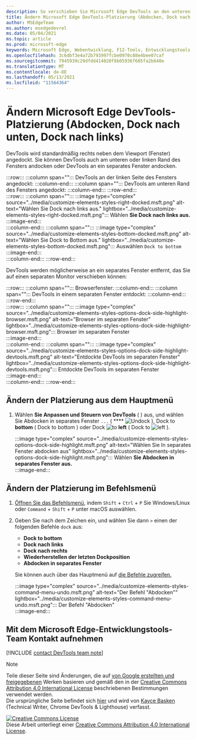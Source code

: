 ```yaml
---
description: So verschieben Sie Microsoft Edge DevTools an den unteren oder linken Rand Des Viewports oder in ein separates Fenster.
title: Ändern Microsoft Edge DevTools-Platzierung (Abdocken, Dock nach unten, Dock nach links)
author: MSEdgeTeam
ms.author: msedgedevrel
ms.date: 05/04/2021
ms.topic: article
ms.prod: microsoft-edge
keywords: Microsoft Edge, Webentwicklung, F12-Tools, Entwicklungstools
ms.openlocfilehash: 3c6dbf3e4a72b793997fcbe0970c88e4bee07caf
ms.sourcegitcommit: 7945939c29dfdd414020f8b05936f605fa2b640e
ms.translationtype: MT
ms.contentlocale: de-DE
ms.lasthandoff: 05/13/2021
ms.locfileid: "11564364"
---
```

<!-- Copyright Kayce Basques 

   Licensed under the Apache License, Version 2.0 (the "License");
   you may not use this file except in compliance with the License.
   You may obtain a copy of the License at

       https://www.apache.org/licenses/LICENSE-2.0

   Unless required by applicable law or agreed to in writing, software
   distributed under the License is distributed on an "AS IS" BASIS,
   WITHOUT WARRANTIES OR CONDITIONS OF ANY KIND, either express or implied.
   See the License for the specific language governing permissions and
   limitations under the License.  -->
# <a name="change-microsoft-edge-devtools-placement-undock-dock-to-bottom-dock-to-left"></a>Ändern Microsoft Edge DevTools-Platzierung (Abdocken, Dock nach unten, Dock nach links)  

DevTools wird standardmäßig rechts neben dem Viewport (Fenster) angedockt.  Sie können DevTools auch am unteren oder linken Rand des Fensters andocken oder DevTools an ein separates Fenster andocken.

:::row:::
   :::column span="":::
      DevTools an der linken Seite des Fensters angedockt:
   :::column-end:::
   :::column span="":::
      DevTools am unteren Rand des Fensters angedockt:
   :::column-end:::
:::row-end:::  
:::row:::
   :::column span="":::
      :::image type="complex" source="../media/customize-elements-styles-right-docked.msft.png" alt-text="Wählen Sie Dock nach links aus." lightbox="../media/customize-elements-styles-right-docked.msft.png":::
         Wählen **Sie Dock nach links aus.**  
      :::image-end:::  
   :::column-end:::
   :::column span="":::
      :::image type="complex" source="../media/customize-elements-styles-bottom-docked.msft.png" alt-text="Wählen Sie Dock to Bottom aus." lightbox="../media/customize-elements-styles-bottom-docked.msft.png":::
         Auswählen `Dock to bottom`  
      :::image-end:::  
   :::column-end:::
:::row-end:::  

DevTools werden möglicherweise an ein separates Fenster entfernt, das Sie auf einen separaten Monitor verschieben können:

:::row:::
   :::column span="":::
      Browserfenster:
   :::column-end:::
   :::column span="":::
      DevTools in einem separaten Fenster entdockt:
   :::column-end:::
:::row-end:::  
:::row:::
   :::column span="":::
      :::image type="complex" source="../media/customize-elements-styles-options-dock-side-highlight-browser.msft.png" alt-text="Browser im separaten Fenster" lightbox="../media/customize-elements-styles-options-dock-side-highlight-browser.msft.png":::
         Browser im separaten Fenster  
      :::image-end:::  
   :::column-end:::
   :::column span="":::
      :::image type="complex" source="../media/customize-elements-styles-options-dock-side-highlight-devtools.msft.png" alt-text="Entdockte DevTools im separaten Fenster" lightbox="../media/customize-elements-styles-options-dock-side-highlight-devtools.msft.png":::
         Entdockte DevTools im separaten Fenster  
      :::image-end:::  
   :::column-end:::
:::row-end:::  

## <a name="change-placement-from-the-main-menu"></a>Ändern der Platzierung aus dem Hauptmenü  

1.  Wählen **Sie Anpassen und Steuern von DevTools** \( \) aus, und wählen Sie Abdocken in separates Fenster `...` \( **** ![ Undock ](../media/undock-icon.msft.png) \), Dock to **bottom** \( Dock to bottom \) oder Dock ![ to ](../media/bottom-icon.msft.png) **left** \( Dock to ![ left ](../media/left-icon.msft.png) \).  
    
    :::image type="complex" source="../media/customize-elements-styles-options-dock-side-highlight.msft.png" alt-text="Wählen Sie In separates Fenster abdocken aus" lightbox="../media/customize-elements-styles-options-dock-side-highlight.msft.png":::
       Wählen **Sie Abdocken in separates Fenster aus.**  
    :::image-end:::  
    
## <a name="change-placement-from-the-command-menu"></a>Ändern der Platzierung im Befehlsmenü  

1.  [Öffnen Sie das Befehlsmenü][DevtoolsCommandMenu], indem `Shift` + `Ctrl` + `P` Sie Windows/Linux oder `Command` + `Shift` + `P` unter macOS auswählen.  
1.  Geben Sie nach dem Zeichen ein, und wählen Sie dann `>` einen der folgenden Befehle `dock` aus:  
    
    *  **Dock to bottom**
    *  **Dock nach links**
    *  **Dock nach rechts**
    *  **Wiederherstellen der letzten Dockposition**
    *  **Abdocken in separates Fenster**
    
    Sie können auch über das Hauptmenü auf [die Befehle zugreifen.](#change-placement-from-the-main-menu) 
    
    :::image type="complex" source="../media/customize-elements-styles-command-menu-undo.msft.png" alt-text="Der Befehl "Abdocken"" lightbox="../media/customize-elements-styles-command-menu-undo.msft.png":::
       Der Befehl "Abdocken"  
    :::image-end:::  
    
## <a name="getting-in-touch-with-the-microsoft-edge-devtools-team"></a>Mit dem Microsoft Edge-Entwicklungstools-Team Kontakt aufnehmen  

[!INCLUDE [contact DevTools team note](../includes/contact-devtools-team-note.md)]  

<!-- links -->  

[DevtoolsCommandMenu]: ../command-menu/index.md "Ausführen von Befehlen mit Microsoft Edge DevTools Command | Microsoft Docs"  

> [!NOTE]
> Teile dieser Seite sind Änderungen, die auf [von Google erstellten und freigegebenen][GoogleSitePolicies] Werken basieren und gemäß den in der [Creative Commons Attribution 4.0 International License][CCA4IL] beschriebenen Bestimmungen verwendet werden.  
> Die ursprüngliche Seite befindet sich [hier](https://developers.google.com/web/tools/chrome-devtools/customize/placement) und wird von [Kayce Basken][KayceBasques] \(Technical Writer, Chrome DevTools \& Lighthouse\) verfasst.  

[![Creative Commons License][CCby4Image]][CCA4IL]  
Diese Arbeit unterliegt einer [Creative Commons Attribution 4.0 International License][CCA4IL].  

[CCA4IL]: https://creativecommons.org/licenses/by/4.0  
[CCby4Image]: https://i.creativecommons.org/l/by/4.0/88x31.png  
[GoogleSitePolicies]: https://developers.google.com/terms/site-policies  
[KayceBasques]: https://developers.google.com/web/resources/contributors#kayce-basques  
